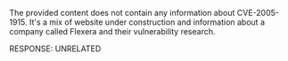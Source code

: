 The provided content does not contain any information about CVE-2005-1915. It's a mix of website under construction and information about a company called Flexera and their vulnerability research.

RESPONSE: UNRELATED